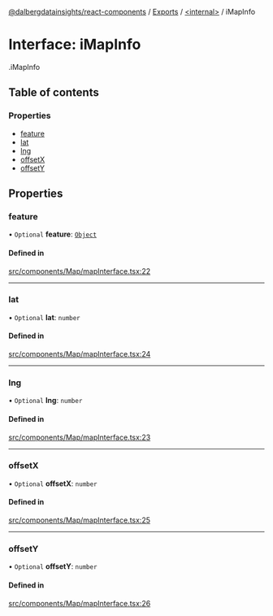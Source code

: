 [@dalbergdatainsights/react-components](../README.md) / [Exports](../modules.md) / [<internal\>](../modules/internal_.md) / iMapInfo

# Interface: iMapInfo

[<internal>](../modules/internal_.md).iMapInfo

## Table of contents

### Properties

- [feature](internal_.iMapInfo.md#feature)
- [lat](internal_.iMapInfo.md#lat)
- [lng](internal_.iMapInfo.md#lng)
- [offsetX](internal_.iMapInfo.md#offsetx)
- [offsetY](internal_.iMapInfo.md#offsety)

## Properties

### feature

• `Optional` **feature**: [`Object`](../modules/internal_.md#object)

#### Defined in

[src/components/Map/mapInterface.tsx:22](https://github.com/DalbergDataInsights/react-components/blob/7951db8/src/components/Map/mapInterface.tsx#L22)

___

### lat

• `Optional` **lat**: `number`

#### Defined in

[src/components/Map/mapInterface.tsx:24](https://github.com/DalbergDataInsights/react-components/blob/7951db8/src/components/Map/mapInterface.tsx#L24)

___

### lng

• `Optional` **lng**: `number`

#### Defined in

[src/components/Map/mapInterface.tsx:23](https://github.com/DalbergDataInsights/react-components/blob/7951db8/src/components/Map/mapInterface.tsx#L23)

___

### offsetX

• `Optional` **offsetX**: `number`

#### Defined in

[src/components/Map/mapInterface.tsx:25](https://github.com/DalbergDataInsights/react-components/blob/7951db8/src/components/Map/mapInterface.tsx#L25)

___

### offsetY

• `Optional` **offsetY**: `number`

#### Defined in

[src/components/Map/mapInterface.tsx:26](https://github.com/DalbergDataInsights/react-components/blob/7951db8/src/components/Map/mapInterface.tsx#L26)
